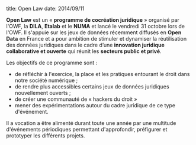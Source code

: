 title: Open Law
date: 2014/09/11

**Open Law** est un « **programme de cocréation juridique** » organisé par l'OWF, la **DILA**, **Etalab** et le **NUMA** et lancé le vendredi 31 octobre lors de l'OWF. Il s'appuie sur les jeux de données récemment diffusés en **Open Data** en France et a pour ambition de stimuler et dynamiser la réutilisation des données juridiques dans le cadre d’une **innovation juridique collaborative et ouverte** qui réunit les **secteurs public et privé**.

Les objectifs de ce programme sont :

* de réfléchir à l'exercice, la place et les pratiques entourant le droit dans notre société numérique ; 
* de rendre plus accessibles certains jeux de données juridiques nouvellement ouverts ; 
* de créer une communauté de « hackers du droit » 
* mener des expérimentations autour du cadre juridique de ce type d'événement. 

Il a vocation a être alimenté durant toute une année par une multitude d'événements périodiques permettant d'approfondir, préfigurer et prototyper les différents projets.
